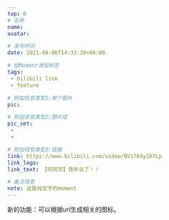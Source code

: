 ```yaml
---
top: 0
# 名称
name:
avatar:

# 发布时间
date: 2021-08-06T14:33:28+08:00

# 给Moment添加标签
tags:
 - bilibili link
 - feature

# 附加信息类型1:单个图片
pic:

# 附加信息类型2:图片组
pic_set:
 - 
 - 

# 附加信息类型3:链接
link: https://www.bilibili.com/video/BV1764y167Lp
link_logo:
link_text: 【何同学】我毕业了！！

# 备注信息
note: 这是纯文字的moment
---
```

<!-- 下面写文字 -->
新的功能：可以根据url生成相关的图标。